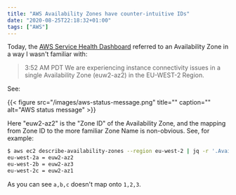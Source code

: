 ```yaml
---
title: "AWS Availability Zones have counter-intuitive IDs"
date: "2020-08-25T22:18:32+01:00"
tags: ["AWS"]
---
```

Today, the [AWS Service Health Dashboard](https://status.aws.amazon.com/#EU_block) referred to an Availability Zone in a way I wasn't familiar
with:

> 3:52 AM PDT We are experiencing instance connectivity issues in a single Availability Zone (euw2-az2) in the EU-WEST-2 Region.

See:

{{< figure src="/images/aws-status-message.png" title="" caption="" alt="AWS status message" >}}

Here "euw2-az2" is the "Zone ID" of the Availability Zone, and the mapping from
Zone ID to the more familiar Zone Name is non-obvious. See, for example:

```bash
$ aws ec2 describe-availability-zones --region eu-west-2 | jq -r '.AvailabilityZones[] | [ .ZoneName, .ZoneId ] | join(" = ")'
eu-west-2a = euw2-az2
eu-west-2b = euw2-az3
eu-west-2c = euw2-az1
```

As you can see `a,b,c` doesn't map onto `1,2,3`.



